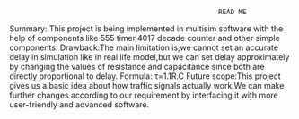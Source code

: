                                                         READ ME
Summary: This project is being implemented in multisim software with the help of components like 555 timer,4017 decade counter and other simple components.
Drawback:The main limitation is,we cannot set an accurate delay in simulation like in real life model,but we can set delay approximately  by changing the values of resistance and capacitance since both are directly proportional to delay.
Formula: τ=1.1R.C
Future scope:This project gives us a basic idea about how traffic signals actually work.We can make  further changes  according to our requirement by interfacing it with more user-friendly and advanced software.
